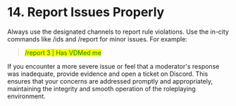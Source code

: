 # 14. Report Issues Properly

Always use the designated channels to report rule violations. Use the in-city commands like /ids and /report for minor issues. For example:

> <mark style="color:green;">/report 3 | Has VDMed me</mark>

If you encounter a more severe issue or feel that a moderator's response was inadequate, provide evidence and open a ticket on Discord. This ensures that your concerns are addressed promptly and appropriately, maintaining the integrity and smooth operation of the roleplaying environment.
